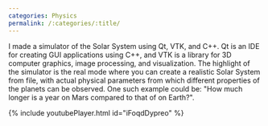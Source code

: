 ```yaml
---
categories: Physics
permalink: /:categories/:title/
---
```

I made a simulator of the Solar System using Qt, VTK, and C++. Qt is an IDE for creating GUI applications using C++, and VTK is a library for 3D computer graphics, image processing, and visualization. The highlight of the simulator is the real mode where you can create a realistic Solar System from file, with actual physical parameters from which different properties of the planets can be observed. One such example could be: "How much longer is a year on Mars compared to that of on Earth?".

{% include youtubePlayer.html id="iFoqdDypreo" %}
